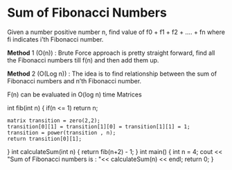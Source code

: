 # Sum of Fibonacci Numbers
Given a number positive number n, find value of f0 + f1 + f2 + …. + fn where fi indicates i’th Fibonacci number.


**Method** 1 (O(n)) : Brute Force approach is pretty straight forward, find all the Fibonacci numbers till f(n) and then add them up.

**Method** 2 (O(Log n)) : The idea is to find relationship between the sum of Fibonacci numbers and n’th Fibonacci number.

F(n) can be evaluated in O(log n) time Matrices

int fib(int n)
{
    if(n <= 1)
    return n;
    
    matrix transition = zero(2,2);
    transition[0][1] = transition[1][0] = transition[1][1] = 1;
    transition = power(transition , n);
    return transition[0][1];
}
int calculateSum(int n) 
{ 
    return fib(n+2) - 1; 
} 
int main() 
{ 
    int n = 4; 
    cout << "Sum of Fibonacci numbers is : "<< calculateSum(n) << endl; 
    return 0; 
} 
